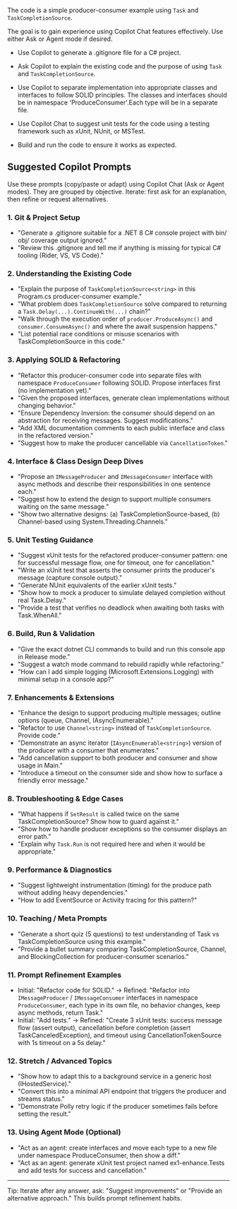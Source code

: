 The code is a simple producer-consumer example using `Task` and `TaskCompletionSource`. 

The goal is to gain experience using Copilot Chat features effectively. Use either Ask or Agent mode if desired.

- Use Copilot to generate a .gitignore file for a C# project.

- Ask Copilot to explain the existing code and the purpose of using `Task` and `TaskCompletionSource`.

- Use Copilot to separate implementation into appropriate classes and interfaces to follow SOLID principles. The classes and interfaces should be in namespace 'ProduceConsumer'.Each type will be in a separate file.

- Use Copilot Chat to suggest unit tests for the code using a testing framework such as xUnit, NUnit, or MSTest.

- Build and run the code to ensure it works as expected.

## Suggested Copilot Prompts

Use these prompts (copy/paste or adapt)  using Copilot Chat (Ask or Agent modes). They are grouped by objective. Iterate: first ask for an explanation, then refine or request alternatives.

### 1. Git & Project Setup
- "Generate a .gitignore suitable for a .NET 8 C# console project with bin/ obj/ coverage output ignored." 
- "Review this .gitignore and tell me if anything is missing for typical C# tooling (Rider, VS, VS Code)." 

### 2. Understanding the Existing Code
- "Explain the purpose of `TaskCompletionSource<string>` in this Program.cs producer-consumer example." 
- "What problem does `TaskCompletionSource` solve compared to returning a `Task.Delay(...).ContinueWith(...)` chain?" 
- "Walk through the execution order of `producer.ProduceAsync()` and `consumer.ConsumeAsync()` and where the await suspension happens." 
- "List potential race conditions or misuse scenarios with TaskCompletionSource in this code." 

### 3. Applying SOLID & Refactoring
- "Refactor this producer-consumer code into separate files with namespace `ProduceConsumer` following SOLID. Propose interfaces first (no implementation yet)." 
- "Given the proposed interfaces, generate clean implementations without changing behavior." 
- "Ensure Dependency Inversion: the consumer should depend on an abstraction for receiving messages. Suggest modifications." 
- "Add XML documentation comments to each public interface and class in the refactored version." 
- "Suggest how to make the producer cancellable via `CancellationToken`." 

### 4. Interface & Class Design Deep Dives
- "Propose an `IMessageProducer` and `IMessageConsumer` interface with async methods and describe their responsibilities in one sentence each." 
- "Suggest how to extend the design to support multiple consumers waiting on the same message.” 
- "Show two alternative designs: (a) TaskCompletionSource-based, (b) Channel-based using System.Threading.Channels." 

### 5. Unit Testing Guidance
- "Suggest xUnit tests for the refactored producer-consumer pattern: one for successful message flow, one for timeout, one for cancellation." 
- "Write an xUnit test that asserts the consumer prints the producer's message (capture console output)." 
- "Generate NUnit equivalents of the earlier xUnit tests." 
- "Show how to mock a producer to simulate delayed completion without real Task.Delay." 
- "Provide a test that verifies no deadlock when awaiting both tasks with Task.WhenAll." 

### 6. Build, Run & Validation
- "Give the exact dotnet CLI commands to build and run this console app in Release mode." 
- "Suggest a watch mode command to rebuild rapidly while refactoring." 
- "How can I add simple logging (Microsoft.Extensions.Logging) with minimal setup in a console app?" 

### 7. Enhancements & Extensions
- "Enhance the design to support producing multiple messages; outline options (queue, Channel, IAsyncEnumerable)." 
- "Refactor to use `Channel<string>` instead of `TaskCompletionSource`. Provide code." 
- "Demonstrate an async iterator (`IAsyncEnumerable<string>`) version of the producer with a consumer that enumerates." 
- "Add cancellation support to both producer and consumer and show usage in Main." 
- "Introduce a timeout on the consumer side and show how to surface a friendly error message." 

### 8. Troubleshooting & Edge Cases
- "What happens if `SetResult` is called twice on the same TaskCompletionSource? Show how to guard against it." 
- "Show how to handle producer exceptions so the consumer displays an error path." 
- "Explain why `Task.Run` is not required here and when it would be appropriate." 

### 9. Performance & Diagnostics
- "Suggest lightweight instrumentation (timing) for the produce path without adding heavy dependencies." 
- "How to add EventSource or Activity tracing for this pattern?" 

### 10. Teaching / Meta Prompts
- "Generate a short quiz (5 questions) to test understanding of Task vs TaskCompletionSource using this example." 
- "Provide a bullet summary comparing TaskCompletionSource, Channel, and BlockingCollection for producer-consumer scenarios." 

### 11. Prompt Refinement Examples
- Initial: "Refactor code for SOLID." → Refined: "Refactor into `IMessageProducer` / `IMessageConsumer` interfaces in namespace `ProduceConsumer`, each type in its own file, no behavior changes, keep async methods, return Task." 
- Initial: "Add tests." → Refined: "Create 3 xUnit tests: success message flow (assert output), cancellation before completion (assert TaskCanceledException), and timeout using CancellationTokenSource with 1s timeout on a 5s delay." 

### 12. Stretch / Advanced Topics
- "Show how to adapt this to a background service in a generic host (IHostedService)." 
- "Convert this into a minimal API endpoint that triggers the producer and streams status." 
- "Demonstrate Polly retry logic if the producer sometimes fails before setting the result." 

### 13. Using Agent Mode (Optional)
- "Act as an agent: create interfaces and move each type to a new file under namespace ProduceConsumer, then show a diff." 
- "Act as an agent: generate xUnit test project named ex1-enhance.Tests and add tests for success and cancellation." 

---
Tip: Iterate after any answer, ask: "Suggest improvements" or "Provide an alternative approach." This builds prompt refinement habits.






